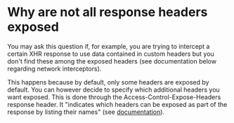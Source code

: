 # Why are not all response headers exposed

You may ask this question if, for example, you are trying to intercept a certain XHR response to use data contained in custom headers but you don't find these among the exposed headers (see documentation below regarding network interceptors).

This happens because by default, only some headers are exposed by default. You can however decide to specify which additional headers you want exposed. This is done through the Access-Control-Expose-Headers response header. It "indicates which headers can be exposed as part of the response by listing their names" (see [documentation](https://developer.mozilla.org/en-US/docs/Web/HTTP/Headers/Access-Control-Expose-Headers)).

